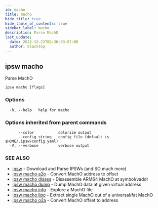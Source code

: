 ```yaml
---
id: macho
title: macho
hide_title: true
hide_table_of_contents: true
sidebar_label: macho
description: Parse MachO
last_update:
  date: 2022-12-23T02:36:33-07:00
  author: blacktop
---
```

## ipsw macho

Parse MachO

```
ipsw macho [flags]
```

### Options

```
  -h, --help   help for macho
```

### Options inherited from parent commands

```
      --color           colorize output
      --config string   config file (default is $HOME/.ipsw/config.yaml)
  -V, --verbose         verbose output
```

### SEE ALSO

* [ipsw](/docs/cli/ipsw)	 - Download and Parse IPSWs (and SO much more)
* [ipsw macho a2o](/docs/cli/ipsw/macho/a2o)	 - Convert MachO address to offset
* [ipsw macho disass](/docs/cli/ipsw/macho/disass)	 - Disassemble ARM64 MachO at symbol/vaddr
* [ipsw macho dump](/docs/cli/ipsw/macho/dump)	 - Dump MachO data at given virtual address
* [ipsw macho info](/docs/cli/ipsw/macho/info)	 - Explore a MachO file
* [ipsw macho lipo](/docs/cli/ipsw/macho/lipo)	 - Extract single MachO out of a universal/fat MachO
* [ipsw macho o2a](/docs/cli/ipsw/macho/o2a)	 - Convert MachO offset to address

